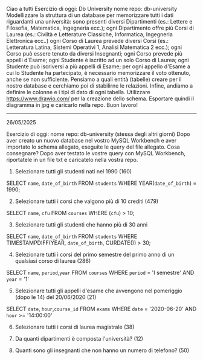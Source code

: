 Ciao a tutti
Esercizio di oggi: Db University
nome repo: db-university
Modellizzare la struttura di un database per memorizzare tutti i dati riguardanti una università:
sono presenti diversi Dipartimenti (es.: Lettere e Filosofia, Matematica, Ingegneria ecc.);
ogni Dipartimento offre più Corsi di Laurea (es.: Civiltà e Letterature Classiche, Informatica, Ingegneria Elettronica ecc..)
ogni Corso di Laurea prevede diversi Corsi (es.: Letteratura Latina, Sistemi Operativi 1, Analisi Matematica 2 ecc.);
ogni Corso può essere tenuto da diversi Insegnanti;
ogni Corso prevede più appelli d'Esame;
ogni Studente è iscritto ad un solo Corso di Laurea;
ogni Studente può iscriversi a più appelli di Esame;
per ogni appello d'Esame a cui lo Studente ha partecipato, è necessario memorizzare il voto ottenuto, anche se non sufficiente. Pensiamo a quali entità (tabelle) creare per il nostro database e cerchiamo poi di stabilirne le relazioni. Infine, andiamo a definire le colonne e i tipi di dato di ogni tabella.
Utilizzare https://www.drawio.com/ per la creazione dello schema. Esportare quindi il diagramma in jpg e caricarlo nella repo.
Buon lavoro!

------------------------------------------------------------

26/05/2025

Esercizio di oggi: nome repo: db-university (stessa degli altri giorni)
Dopo aver creato un nuovo database nel vostro MySQL Workbench e aver importato lo schema allegato, eseguite le query del file allegato.
Cosa consegnare?
Dopo aver testato le vostre query con MySQL Workbench, riportatele in un file txt e caricatelo nella vostra repo.


1. Selezionare tutti gli studenti nati nel 1990 (160)

SELECT `name`, `date_of_birth`
FROM `students`
WHERE YEAR(`date_of_birth`) = 1990;

2. Selezionare tutti i corsi che valgono più di 10 crediti (479)

SELECT `name`, `cfu`
FROM `courses`
WHERE (`cfu`) > 10;

3. Selezionare tutti gli studenti che hanno più di 30 anni

SELECT `name`, `date_of_birth`
FROM `students`
WHERE TIMESTAMPDIFF(YEAR, `date_of_birth`, CURDATE()) > 30;

4. Selezionare tutti i corsi del primo semestre del primo anno di un qualsiasi corso di
laurea (286)

SELECT `name`, `period`,`year`
FROM `courses`
WHERE `period` = 'I semestre'
AND  `year` = '1'

5. Selezionare tutti gli appelli d'esame che avvengono nel pomeriggio (dopo le 14) del
20/06/2020 (21)

SELECT `date`, `hour`,`course_id`
FROM `exams`
WHERE `date` = '2020-06-20'
AND  `hour` >= '14:00:00'

6. Selezionare tutti i corsi di laurea magistrale (38)



7. Da quanti dipartimenti è composta l'università? (12)



8. Quanti sono gli insegnanti che non hanno un numero di telefono? (50)
